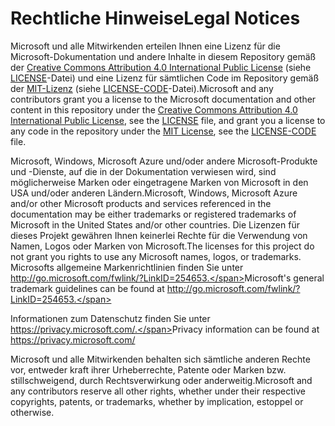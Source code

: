 # <a name="legal-notices"></a><span data-ttu-id="355d3-101">Rechtliche Hinweise</span><span class="sxs-lookup"><span data-stu-id="355d3-101">Legal Notices</span></span>
<span data-ttu-id="355d3-102">Microsoft und alle Mitwirkenden erteilen Ihnen eine Lizenz für die Microsoft-Dokumentation und andere Inhalte in diesem Repository gemäß der [Creative Commons Attribution 4.0 International Public License](https://creativecommons.org/licenses/by/4.0/legalcode) (siehe [LICENSE](LICENSE)-Datei) und eine Lizenz für sämtlichen Code im Repository gemäß der [MIT-Lizenz](https://opensource.org/licenses/MIT) (siehe [LICENSE-CODE](LICENSE-CODE)-Datei).</span><span class="sxs-lookup"><span data-stu-id="355d3-102">Microsoft and any contributors grant you a license to the Microsoft documentation and other content in this repository under the [Creative Commons Attribution 4.0 International Public License](https://creativecommons.org/licenses/by/4.0/legalcode), see the [LICENSE](LICENSE) file, and grant you a license to any code in the repository under the [MIT License](https://opensource.org/licenses/MIT), see the [LICENSE-CODE](LICENSE-CODE) file.</span></span>

<span data-ttu-id="355d3-103">Microsoft, Windows, Microsoft Azure und/oder andere Microsoft-Produkte und -Dienste, auf die in der Dokumentation verwiesen wird, sind möglicherweise Marken oder eingetragene Marken von Microsoft in den USA und/oder anderen Ländern.</span><span class="sxs-lookup"><span data-stu-id="355d3-103">Microsoft, Windows, Microsoft Azure and/or other Microsoft products and services referenced in the documentation may be either trademarks or registered trademarks of Microsoft in the United States and/or other countries.</span></span>
<span data-ttu-id="355d3-104">Die Lizenzen für dieses Projekt gewähren Ihnen keinerlei Rechte für die Verwendung von Namen, Logos oder Marken von Microsoft.</span><span class="sxs-lookup"><span data-stu-id="355d3-104">The licenses for this project do not grant you rights to use any Microsoft names, logos, or trademarks.</span></span>
<span data-ttu-id="355d3-105">Microsofts allgemeine Markenrichtlinien finden Sie unter http://go.microsoft.com/fwlink/?LinkID=254653.</span><span class="sxs-lookup"><span data-stu-id="355d3-105">Microsoft's general trademark guidelines can be found at http://go.microsoft.com/fwlink/?LinkID=254653.</span></span>

<span data-ttu-id="355d3-106">Informationen zum Datenschutz finden Sie unter https://privacy.microsoft.com/.</span><span class="sxs-lookup"><span data-stu-id="355d3-106">Privacy information can be found at https://privacy.microsoft.com/</span></span>

<span data-ttu-id="355d3-107">Microsoft und alle Mitwirkenden behalten sich sämtliche anderen Rechte vor, entweder kraft ihrer Urheberrechte, Patente oder Marken bzw. stillschweigend, durch Rechtsverwirkung oder anderweitig.</span><span class="sxs-lookup"><span data-stu-id="355d3-107">Microsoft and any contributors reserve all other rights, whether under their respective copyrights, patents, or trademarks, whether by implication, estoppel or otherwise.</span></span>
